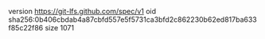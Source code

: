 version https://git-lfs.github.com/spec/v1
oid sha256:0b406cbdab4a87cbfd557e5f5731ca3bfd2c862230b62ed817ba633f85c22f86
size 1071
